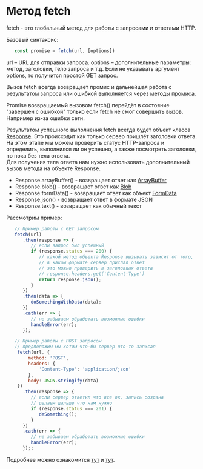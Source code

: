 # Метод fetch

fetch - это глобальный метод для работы с запросами и ответами HTTP.

Базовый синтаксис: 
```javascript
   const promise = fetch(url, [options])
```

url – URL для отправки запроса.
options – дополнительные параметры: метод, заголовки, тело запроса и т.д.
Если не указывать аргумент options, то получится простой GET запрос.

Вызов fetch всегда возвращает промис и дальнейшая работа с результатом запроса или ошибкой выполняется через методы промиса.

Promise возвращаемый вызовом fetch() перейдёт в состояние "завершен с ошибкой" только если fetch не смог совершить вызов. Например из-за ошибки сети.

Результатом успешного выполнения fetch всегда будет объект класса [Response](https://developer.mozilla.org/ru/docs/Web/API/Response). Это происходит как только сервер пришлёт заголовки ответа.  
На этом этапе мы можем проверить статус HTTP-запроса и определить, выполнился ли он успешно, а также посмотреть заголовки, но пока без тела ответа.  
Для получения тела ответа нам нужно использовать дополнительный вызов метода на объекте Response.

* Response.arrayBuffer() - возвращает ответ как [ArrayBuffer](https://developer.mozilla.org/ru/docs/Web/JavaScript/Reference/Global_Objects/ArrayBuffer)
* Response.blob() - возвращает ответ как [Blob](https://developer.mozilla.org/ru/docs/Web/API/Blob)
* Response.formData() - возвращает ответ как объект [FormData](https://developer.mozilla.org/ru/docs/Web/API/FormData)
* Response.json() - возвращает ответ в формате JSON
* Response.text() - возвращает как обычный текст

Рассмотрим пример:
```javascript
   // Пример работы с GET запросом
   fetch(url)
      .then(response => {
         // если запрос был успешный
         if (response.status === 200) {
            // какой метод объекта Response вызывать зависит от того,
            // в каком формате сервер прислал ответ
            // это можно проверить в заголовках ответа
            // response.headers.get('Content-Type')
            return response.json();
         }
      })
      .then(data => {
         doSomethingWithData(data);
      })
      .cath(err => {
         // не забываем обработать возможные ошибки
         handleError(err);
      });
```
```javascript
   // Пример работы с POST запросом
   // предположим мы хотим что-бы сервер что-то записал
    fetch(url, {
        method: 'POST',
        headers: {
            'Content-Type': 'application/json'
        },
        body: JSON.stringify(data)
    })
      .then(response => {
         // если сервер ответил что все ок, запись создана
         // делаем дальше что нам нужно
         if (response.status === 201) {
            deSomething();
         }
      })
      .cath(err => {
         // не забываем обработать возможные ошибки
         handleError(err);
      });;
```

Подробнее можно ознакомится [тут](https://developer.mozilla.org/en-US/docs/Web/API/WindowOrWorkerGlobalScope/fetch) и [тут](https://developer.mozilla.org/ru/docs/Web/API/Fetch_API/Using_Fetch).